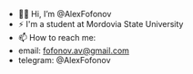 - 🙋‍♂️ Hi, I’m @AlexFofonov
- ⚡ I'm a student at Mordovia State University
- 📫 How to reach me:
- email: fofonov.av@gmail.com 
- telegram: @AlexFofonov

<!--
**AlexFofonov/AlexFofonov** is a ✨ _special_ ✨ repository because its `README.md` (this file) appears on your GitHub profile.

Here are some ideas to get you started:

- 🔭 I’m currently working on ...
- 🌱 I’m currently learning ...
- 👯 I’m looking to collaborate on ...
- 🤔 I’m looking for help with ...
- 💬 Ask me about ...
- 📫 How to reach me: ...
- 😄 Pronouns: ...
- ⚡ Fun fact: ...
-->
